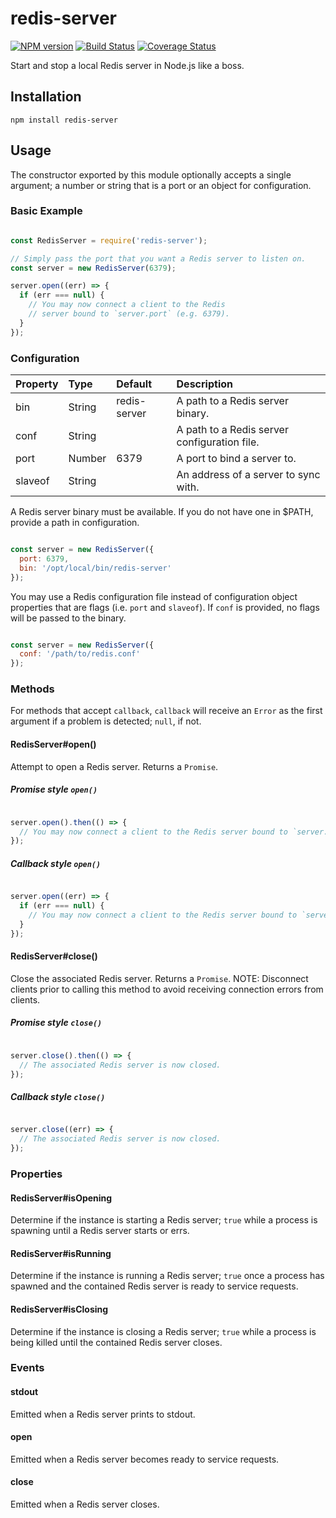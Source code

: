 # redis-server

[![NPM version](https://img.shields.io/npm/v/redis-server.svg)](https://www.npmjs.com/package/redis-server)
[![Build Status](https://img.shields.io/travis/BrandonZacharie/node-redis-server/master.svg)](https://travis-ci.org/BrandonZacharie/node-redis-server)
[![Coverage Status](https://img.shields.io/coveralls/BrandonZacharie/node-redis-server/master.svg)](https://coveralls.io/github/BrandonZacharie/node-redis-server?branch=master)

Start and stop a local Redis server in Node.js like a boss.

## Installation

```npm install redis-server```

## Usage

The constructor exported by this module optionally accepts a single argument;
a number or string that is a port or an object for configuration.

### Basic Example

```JavaScript

const RedisServer = require('redis-server');

// Simply pass the port that you want a Redis server to listen on.
const server = new RedisServer(6379);

server.open((err) => {
  if (err === null) {
    // You may now connect a client to the Redis
    // server bound to `server.port` (e.g. 6379).
  }
});

```

### Configuration

| Property | Type   | Default      | Description
|:---------|:-------|:-------------|:-----------
| bin      | String | redis-server | A path to a Redis server binary.
| conf     | String |              | A path to a Redis server configuration file.
| port     | Number | 6379         | A port to bind a server to.
| slaveof  | String |              | An address of a server to sync with.

A Redis server binary must be available. If you do not have one in $PATH,
provide a path in configuration.

```JavaScript

const server = new RedisServer({
  port: 6379,
  bin: '/opt/local/bin/redis-server'
});

```

You may use a Redis configuration file instead of configuration object
properties that are flags (i.e. `port` and `slaveof`). If `conf` is
provided, no flags will be passed to the binary.

```JavaScript

const server = new RedisServer({
  conf: '/path/to/redis.conf'
});

```

### Methods

For methods that accept `callback`, `callback` will receive an `Error`
as the first argument if a problem is detected; `null`, if not.

#### RedisServer#open()

Attempt to open a Redis server. Returns a `Promise`.

##### Promise style `open()`

``` JavaScript

server.open().then(() => {
  // You may now connect a client to the Redis server bound to `server.port`.
});

```

##### Callback style `open()`

``` JavaScript

server.open((err) => {
  if (err === null) {
    // You may now connect a client to the Redis server bound to `server.port`.
  }
});

```

#### RedisServer#close()

Close the associated Redis server. Returns a `Promise`. NOTE: Disconnect
clients prior to calling this method to avoid receiving connection
errors from clients.

##### Promise style `close()`

``` JavaScript

server.close().then(() => {
  // The associated Redis server is now closed.
});

```

##### Callback style `close()`

``` JavaScript

server.close((err) => {
  // The associated Redis server is now closed.
});

```

### Properties

#### RedisServer#isOpening

Determine if the instance is starting a Redis server; `true` while a
process is spawning until a Redis server starts or errs.

#### RedisServer#isRunning

Determine if the instance is running a Redis server; `true` once a process
has spawned and the contained Redis server is ready to service requests.

#### RedisServer#isClosing

Determine if the instance is closing a Redis server; `true` while a
process is being killed until the contained Redis server closes.

### Events

#### stdout

Emitted when a Redis server prints to stdout.

#### open

Emitted when a Redis server becomes ready to service requests.

#### close

Emitted when a Redis server closes.
